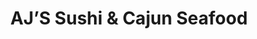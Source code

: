 ---
layout: place
title: "AJ’S Sushi & Cajun Seafood"
permalink: /new-york/suffern/aj-s-sushi-cajun-seafood.html
stateAbbr: NY
stateName: New York
cityName: Suffern
seo:
  name: "AJ’S Sushi & Cajun Seafood"
  type: Restaurant
  links: http://www.ajsushiny.com/
description: "Looking for sushi in Suffern, New York? Check out AJ’S Sushi & Cajun Seafood for a delightful Japanese dining experience. Enjoy a variety of sushi and other ..."
place_id: ChIJpfXU00jnwokRWf7-9_UhgUk
photos:
  - name: >-
      places/ChIJpfXU00jnwokRWf7-9_UhgUk/photos/AeeoHcI3v2bpH_kGBMLN2AHccnh2skQZ0eLXE0zHUsCVTXDSMr2RFkZBf9wNCknz6LCJEzEsxKFo9aeS9LCXOZ90y2QO5EKz9EBomC9FAN-Y4-VdwqSU_mqLS5ngLb2S6ZM3Dr9WxY4dtaPdYNKsKENheAPHAk-_WwV4H5ksQjZBOoC598S1WBpmli1UL6E4JiYuZoB4lhiaeBNGgy9TS8jMIs557yG0-PNjmFfGlDSANE4b3gV_fNc8bkTG6Fpp1_B4oNN0Dl-20tSENmxYawzegKbfWVTSEueNPuOlZ_vFEpSRExAirR5K3O3HpWMDI5JMNxZbnRzutQblfsKYF0pCKxvh5TUxZsuKQfzH08RVwlmvnRxrnwG7mmI3mUIGApemBxiB-XD7WKJup8Ns-l0LZqZzArpfw6IT4V40-Nm6ZjwCeA
    widthPx: 4032
    heightPx: 3024
    authorAttributions:
      - displayName: Masa Kol
        uri: https://maps.google.com/maps/contrib/116072792705292742911
        photoUri: >-
          https://lh3.googleusercontent.com/a-/ALV-UjWyNye4OiScN5MuIl6dN5nKq6nzvTYaUwrBOuGscYJGKCgBdW7I4Q=s100-p-k-no-mo
    flagContentUri: >-
      https://www.google.com/local/imagery/report/?cb_client=maps_api_places.places_api&image_key=!1e10!2sCIHM0ogKEICAgID4y8r3dA&hl=en-US
    googleMapsUri: >-
      https://www.google.com/maps/place//data=!3m4!1e2!3m2!1sCIHM0ogKEICAgID4y8r3dA!2e10!4m2!3m1!1s0x89c2e748d3d4f5a5:0x498121f5f7fefe59
  - name: >-
      places/ChIJpfXU00jnwokRWf7-9_UhgUk/photos/AeeoHcJ_LLij5qqmEhwznf23ugJ8Z1GUtqS7z6XxBBCSHHJtHGoWcJQiZ69b3xTl61YDhMWJlV-64_SvYgmDbNHITt_x8gmVfcYlH3whqLXQ9kE1vIpq0V4Vvki66R1Vp6k5EA_xnq-QE63UW3JrfAtu0hNCR3VD-ClaTod1fI-qzF5t3zHJtYvHBwnUXgmtK1uLudum2SS2kyICVZPksYmwRPC-bUBwyzflxEzAAfwyCAgxndhEluEorGfL1fWS2wvscq4mvJ5OeJ_fqSfwwJ6tSFNre_soZ182sEEcR96xTibr8g
    widthPx: 1640
    heightPx: 923
    authorAttributions:
      - displayName: AJ’S Sushi & Cajun Seafood
        uri: https://maps.google.com/maps/contrib/114296244680148540774
        photoUri: >-
          https://lh3.googleusercontent.com/a-/ALV-UjXzqLzJqQfeZIEeoJhf29ihZcVpBSrI8X0YXSCVmk_ZhxzX_SE=s100-p-k-no-mo
    flagContentUri: >-
      https://www.google.com/local/imagery/report/?cb_client=maps_api_places.places_api&image_key=!1e10!2sAF1QipPSb5FhXBJthkLyl0Q0m2hkNICn8QlbppdNyL94&hl=en-US
    googleMapsUri: >-
      https://www.google.com/maps/place//data=!3m4!1e2!3m2!1sAF1QipPSb5FhXBJthkLyl0Q0m2hkNICn8QlbppdNyL94!2e10!4m2!3m1!1s0x89c2e748d3d4f5a5:0x498121f5f7fefe59
  - name: >-
      places/ChIJpfXU00jnwokRWf7-9_UhgUk/photos/AeeoHcIMLo0rq2F2tWb4BV2jbzjse6rxgUlrMc54ivIdMXwc-9U2ma3bEMxJ10phxR_ADtppNxfxZ_XYnEJsTgN-V1PzrB9k0Tk6MqiTueJx6RzGHfUHGcWync3AW7LmGWUFlpMQtJ026Y6IueAL4m0OJB6hl9TgGMQU8kT8WyERQD730tbTAW78M0nDM_O_-b_K5CVBWn6s_Pv2pAEwH-rxSjgk3hX3Qgl2Ys71OmgGiu18fmoX6mRs3M3t_OxaxBznOB0e_8A8-bsSpt6_CYXI_uutyU2Vf-KsYb1EUO5yvr0JcojncQzkJ2Q_-qI9785Xzr8pxRCJI96hh1mh_AJIOuA-gmbxBJgfeQKrA02Humkp0J4m0q_xqAlHk-4IiAfa7aJrwdB2PQ88xsqApjGNWn5_1gVg-AZmf_5A63RusH9-Jss
    widthPx: 4032
    heightPx: 3024
    authorAttributions:
      - displayName: Gab Gatdula
        uri: https://maps.google.com/maps/contrib/115540643457515452680
        photoUri: >-
          https://lh3.googleusercontent.com/a-/ALV-UjXZlTrk4CXpvY0GVIP--O9VuPmKRN4RgzzS7CppoHRXrt-TOxsn=s100-p-k-no-mo
    flagContentUri: >-
      https://www.google.com/local/imagery/report/?cb_client=maps_api_places.places_api&image_key=!1e10!2sCIHM0ogKEICAgIDnybK9uQE&hl=en-US
    googleMapsUri: >-
      https://www.google.com/maps/place//data=!3m4!1e2!3m2!1sCIHM0ogKEICAgIDnybK9uQE!2e10!4m2!3m1!1s0x89c2e748d3d4f5a5:0x498121f5f7fefe59
  - name: >-
      places/ChIJpfXU00jnwokRWf7-9_UhgUk/photos/AeeoHcK5XuUl0O7X4vLSlOhkRJyyXEWVoZuqqs8GQejq1q4wdPrPV8hvLCfpW5d9OPJzZv9U4A_NguK6NKojAF2aQhZa8CIw623GclOMJ6ofF20yCeAv8j78EufKgwJjVaDHXkpgsMeVNxMSsQufcDGjqwROVPJs-qeOm_CLwyVfWNQ6MfxvYHEwmejPT1VZs1OaZhIzUcumxG5RSnq3_r1GZmYSKjXzZ58_8VR_ewNlKaMVVlMtzjuNwEEYgwzskMGQnN5u8bYQoKe7YJtoxiNUvF_CZTTZmElJ2e7F_gdG-ZHh6De2a53Y9qH2ALj1WJMe-nTGLjVq_VSuTzvJkwRWnh6YqkVQfsMqmn72ekgAr7zYq_6GtDqxxEcz2xaRz0sWWINJx2UM4kdoejTQAbJPeekf7Tu0Tp4KKmoWXFj59SU
    widthPx: 3024
    heightPx: 4032
    authorAttributions:
      - displayName: LIEM
        uri: https://maps.google.com/maps/contrib/102428465695433347610
        photoUri: >-
          https://lh3.googleusercontent.com/a-/ALV-UjUh66BXsuwCssOjL6HJnGJUVcrJWej4BUWZUmj6CGLXwZ9F_hU=s100-p-k-no-mo
    flagContentUri: >-
      https://www.google.com/local/imagery/report/?cb_client=maps_api_places.places_api&image_key=!1e10!2sCIHM0ogKEICAgIDTpYbkbg&hl=en-US
    googleMapsUri: >-
      https://www.google.com/maps/place//data=!3m4!1e2!3m2!1sCIHM0ogKEICAgIDTpYbkbg!2e10!4m2!3m1!1s0x89c2e748d3d4f5a5:0x498121f5f7fefe59
  - name: >-
      places/ChIJpfXU00jnwokRWf7-9_UhgUk/photos/AeeoHcKWprJqBkM3cVBqFLhqh05KUYefU5ckRXiIEgutENLWQ4UUkwmvO2M8KeF3NH3vmR5rQ_p0xogAtoKG1-gXP8xrmX7lpYHRJ6UAPgACyYMpljOfoErhsDKcN1Y2VjibJVDvfDGhpSNPDmjbpmxAcSdQCPmEG2zeOJs1cHI6PQP39z_ndRVVxRvE81jlWOJR985hnJ-Bk-Dw3GKaFFYrdbI4DWWL3EETgSzoAFA9RbvdakmBPY-g3XK0-mlGN2S__ORF32bAviTKF74mxsYqWIVYwgNoGnMRqBYgzdEVS7fxYcKcD-DmKWsbwUzIhsmwIHymVOdErAx1zM2Vn7e-v6Dge23d3y6FrXwLsX1LTfwClmR2vWFjsMlL4e0nD6Hn6DiGP-VQ878Y3pXDNkBQU3Lvb338ecDqWXNkXbwCWfbSgYI
    widthPx: 3024
    heightPx: 4032
    authorAttributions:
      - displayName: Christina Wang
        uri: https://maps.google.com/maps/contrib/114639010465518476797
        photoUri: >-
          https://lh3.googleusercontent.com/a-/ALV-UjUy3DsvIzIuiJi4eLGjNkaALR4PbvhNpOcYxD7GM5To70u_nFk=s100-p-k-no-mo
    flagContentUri: >-
      https://www.google.com/local/imagery/report/?cb_client=maps_api_places.places_api&image_key=!1e10!2sCIHM0ogKEICAgIC7zoOmmwE&hl=en-US
    googleMapsUri: >-
      https://www.google.com/maps/place//data=!3m4!1e2!3m2!1sCIHM0ogKEICAgIC7zoOmmwE!2e10!4m2!3m1!1s0x89c2e748d3d4f5a5:0x498121f5f7fefe59
  - name: >-
      places/ChIJpfXU00jnwokRWf7-9_UhgUk/photos/AeeoHcKk4gIow1sdHLnmyuWPB33quFxp0KIVrNU3T8GXDY8Vu35i8VVlGI_cRJh2odXElEr9Jff39XqAuxKbXzR4nmg1VGnmjHvjvHUBtJPGMiis9YOL2wfVq4nPXsPKaXN86t6tR7Q1h78NGhQFEIz9WwuqXv5mTaGKQMP3jEKMGvhHIoF15rPeHXluTBM1yHd8LDGSdMDsgJQCL306YWKkDDYsinUxjJoqpqbyX18c2gB6WBuKUlA2nXnBJUzsxc65BRLrSZOYxUkEyoZc-QcRz3r1d6JAIpYHa13YoCw_g78TX9xvj3vpdPklKCvEoFHC_0zJKzm0LLoAZWlppVG8hq_QSMlnxjqA5Oeu3VL1Tk-AfBIw-TUjtv4BXc-lqDj7oTA6eGTe_5Web2K7Qd5-65Q_Ndxkz7xI6N9DU83mLidVpL_J
    widthPx: 3024
    heightPx: 4032
    authorAttributions:
      - displayName: LIEM
        uri: https://maps.google.com/maps/contrib/102428465695433347610
        photoUri: >-
          https://lh3.googleusercontent.com/a-/ALV-UjUh66BXsuwCssOjL6HJnGJUVcrJWej4BUWZUmj6CGLXwZ9F_hU=s100-p-k-no-mo
    flagContentUri: >-
      https://www.google.com/local/imagery/report/?cb_client=maps_api_places.places_api&image_key=!1e10!2sCIHM0ogKEICAgIDTpYbk7gE&hl=en-US
    googleMapsUri: >-
      https://www.google.com/maps/place//data=!3m4!1e2!3m2!1sCIHM0ogKEICAgIDTpYbk7gE!2e10!4m2!3m1!1s0x89c2e748d3d4f5a5:0x498121f5f7fefe59
  - name: >-
      places/ChIJpfXU00jnwokRWf7-9_UhgUk/photos/AeeoHcJhodEnAlZdiGeyT9eqnapTAo6iTLVyf7RQVkW-uJ98qwADQLczhPf2v9qfYMLAJfFBQ5Bi8mkNL2Nq-t-Ibm8FQIj103n81svsnEGzqQQ4XgNSeSt3wnCSsMxjDb3XbAvOpHAT-cLG0BjzD8drSqGYcNGBILy-cT_Ie2l9AD99eqDKJnplxmsaCnyQoIy1mmCN5_K2ZGp2pApy2tc0dumE3yWv1CHmbl-yLDe8Pb9NvLv0Ey_8FvHwUozl48H5y_kU9lvTnlEJn4OYDTtVUAoNdP0rllqVwz-HxVZ80xefnUhW89N7VEY-fiE2hpi94pcNdUjh4tspIMD5boPU3IvFk0amr0-t16JNUZAl2XzmbEsWCPhf4f-5wVzzNwtVGJigSjAizkBK4Tab55c4BfhADZrH1EN9PdFEeSjFuXYWjdaD
    widthPx: 4032
    heightPx: 3024
    authorAttributions:
      - displayName: A Wilson
        uri: https://maps.google.com/maps/contrib/117034544157643448383
        photoUri: >-
          https://lh3.googleusercontent.com/a-/ALV-UjW2wiFQ0V-RIX9lFabVxjwdM3rcRZT1OBriPe355j4ezgfrT3sbGg=s100-p-k-no-mo
    flagContentUri: >-
      https://www.google.com/local/imagery/report/?cb_client=maps_api_places.places_api&image_key=!1e10!2sCIHM0ogKEICAgID4p4iW6wE&hl=en-US
    googleMapsUri: >-
      https://www.google.com/maps/place//data=!3m4!1e2!3m2!1sCIHM0ogKEICAgID4p4iW6wE!2e10!4m2!3m1!1s0x89c2e748d3d4f5a5:0x498121f5f7fefe59
  - name: >-
      places/ChIJpfXU00jnwokRWf7-9_UhgUk/photos/AeeoHcLtQf8z9UAbV9WsDPB5IWga19fmNaJ0LoH071LHU5yXWD9lrlfd7AzpqIJN0Qq4esuYlabRRBqppwnkOJa-bXvjJHNzs4EDwrJRoTWqSkSGcsLdFghmAtwz-GNFYqIMEkA7JT3h5LE1OWUmL15IOwpDkXaMn5t3qWXfNQgriuGH_sLQmgMjTVGT0Vcen4AcPYIFNwOXoyASDAoUithoySvP3UlqVoW67Vwl81l3oYGMDeF7GXgd_ArHkU0mt3vdNox1FuWlAXAsH1SYeaWk7xcpFsueDukGCxT5twYE7KXPYeVIVL15KlLF6Tk2Fo0Irdd0a2D4a0ryUOVnWqgkV97KOGYpGE2gG0FoLP4Zpit321a5soWFuIp2RgADDpqeVPMMcoi_9NMjlSrbUmhU20KU2-BPuWxLNfjqHkHHyVZw9PY
    widthPx: 3705
    heightPx: 2642
    authorAttributions:
      - displayName: Melody de Castro
        uri: https://maps.google.com/maps/contrib/111227285226112164234
        photoUri: >-
          https://lh3.googleusercontent.com/a-/ALV-UjW160nenoY-5Rf9SEQoJgoTTLlNAyP2ng6j3uJORyNn5bMjZCrCCg=s100-p-k-no-mo
    flagContentUri: >-
      https://www.google.com/local/imagery/report/?cb_client=maps_api_places.places_api&image_key=!1e10!2sCIHM0ogKEICAgID8y5fEpQE&hl=en-US
    googleMapsUri: >-
      https://www.google.com/maps/place//data=!3m4!1e2!3m2!1sCIHM0ogKEICAgID8y5fEpQE!2e10!4m2!3m1!1s0x89c2e748d3d4f5a5:0x498121f5f7fefe59
  - name: >-
      places/ChIJpfXU00jnwokRWf7-9_UhgUk/photos/AeeoHcKyyhE5jf679ZSe-EyeWTNs0QXr8L7QinwjdbELd2mJcWAQBe7TtLA1DzSkr79evu4i4Jn7m4rn3ANtmJh-EgS7-c0qh9Xyj5LoWZB56W6yb2sBHGJwxmFpsyHJsP3b60dJcYkalMxmBCYnRM_BnHiH6PR8sPp9WtdTWekeDsFGJXHoo3iXG1tNFSKSTr7rqOwk4n2m9PtUd5KrBFhJj23JGV2zh2BFhI-WEASgCiO6neShaq5ofVbkk_BiCYxcLNAwsxphUhVhLfQADd7sRuXMKM_-k-sa7wk5m8zzZDWKJAU9ZmYMhUADKIHSPplksMVPgW9QOPY1E0_TPOcDi19xBFUnbC8nBWZSKj4x2x5AJAIR5yIkgX20YSeeI_1sRPA3rWA89lR6RXkzPai7aQH8lcXvg9q3oOtWAVH9smjMoA
    widthPx: 3024
    heightPx: 4032
    authorAttributions:
      - displayName: Cristina Petretta
        uri: https://maps.google.com/maps/contrib/105294398100627307286
        photoUri: >-
          https://lh3.googleusercontent.com/a/ACg8ocJZzTxJep9Atp-qdBa6oQMBhM6AebpukfdvHOnNgb9IVL4rsQ=s100-p-k-no-mo
    flagContentUri: >-
      https://www.google.com/local/imagery/report/?cb_client=maps_api_places.places_api&image_key=!1e10!2sCIHM0ogKEICAgIDL7cCUfw&hl=en-US
    googleMapsUri: >-
      https://www.google.com/maps/place//data=!3m4!1e2!3m2!1sCIHM0ogKEICAgIDL7cCUfw!2e10!4m2!3m1!1s0x89c2e748d3d4f5a5:0x498121f5f7fefe59
  - name: >-
      places/ChIJpfXU00jnwokRWf7-9_UhgUk/photos/AeeoHcKalOrwQJmaZcVLcKDet0YgyXRpZ_TdRNX9Ie6BcMDm3kKtqLoL-bqF0tF46fSmMyhuZL4eWtwFId7NVVdV7-8GViuiZC6eg8bWMR9piSUS2OgEAggMIOWRg4X7tGyAo8BOw1bS10bYgRsyea_ny0QLpnGpkhsQCI4rYyTySmuwpeIM5zHLIESy94prSubBWBhzNPzrG1TUuOURUhHZB59LsgyCLeSt15LlsvcTSUGGWcQVip8nc9gBIUUIsrJDPYltnKnYyhsY-NCCoyDfcBgE6MHby1n_6F3wIl-yM0ibftevZ86zoyqDqMURY_xDiyNnxEVstceUk6uXiuZ2UJfqhiru5avhWqTU1ReiM9CMzeYWJpOuGzS46eltdQ0aKAzRp7c-dEe5222ITYm_d-egvU7_XoSfrlwnWQHTz_0BdhdQ
    widthPx: 3000
    heightPx: 3319
    authorAttributions:
      - displayName: N e w Hoody
        uri: https://maps.google.com/maps/contrib/114921918308340852162
        photoUri: >-
          https://lh3.googleusercontent.com/a-/ALV-UjVC2LOKTj8-oLqNEP8nvkwGUWGjaFewt8Tzfpk5gPnhkK8G83Bl=s100-p-k-no-mo
    flagContentUri: >-
      https://www.google.com/local/imagery/report/?cb_client=maps_api_places.places_api&image_key=!1e10!2sCIHM0ogKEICAgICp9aDPjQE&hl=en-US
    googleMapsUri: >-
      https://www.google.com/maps/place//data=!3m4!1e2!3m2!1sCIHM0ogKEICAgICp9aDPjQE!2e10!4m2!3m1!1s0x89c2e748d3d4f5a5:0x498121f5f7fefe59
address: 8 N Airmont Rd, Suffern, NY 10901, USA
street: 8 N Airmont Rd
city: Suffern
state: NY
zip: '10901'
country: USA
neighborhood: null
latitude: '41.113299'
longitude: '-74.114647'
accessibility_options:
  wheelchairAccessibleParking: true
  wheelchairAccessibleRestroom: true
  wheelchairAccessibleSeating: true
business_status: OPERATIONAL
name: AJ’S Sushi & Cajun Seafood
google_maps_links:
  directionsUri: >-
    https://www.google.com/maps/dir//''/data=!4m7!4m6!1m1!4e2!1m2!1m1!1s0x89c2e748d3d4f5a5:0x498121f5f7fefe59!3e0
  placeUri: https://maps.google.com/?cid=5296551977075801689
  writeAReviewUri: >-
    https://www.google.com/maps/place//data=!4m3!3m2!1s0x89c2e748d3d4f5a5:0x498121f5f7fefe59!12e1
  reviewsUri: >-
    https://www.google.com/maps/place//data=!4m4!3m3!1s0x89c2e748d3d4f5a5:0x498121f5f7fefe59!9m1!1b1
  photosUri: >-
    https://www.google.com/maps/place//data=!4m3!3m2!1s0x89c2e748d3d4f5a5:0x498121f5f7fefe59!10e5
primary_type: Seafood Restaurant
opening_hours:
  regular: null
  current: null
secondary_opening_hours:
  regular:
    weekdayDescriptions: null
    type: null
  current:
    weekdayDescriptions: null
    type: null
phone: (845) 547-2326
price_level: PRICE_LEVEL_MODERATE
price_range: $20 &ndash; $30
rating: '4.5'
rating_count: 600
website: http://www.ajsushiny.com/
reviews:
  - name: >-
      places/ChIJpfXU00jnwokRWf7-9_UhgUk/reviews/ChdDSUhNMG9nS0VJQ0FnSUNfNnBLNy1BRRAB
    relativePublishTimeDescription: 2 months ago
    rating: 4
    text:
      text: >-
        The sushi was delicious and came out quickly. Although the servers
        didn’t smile or seem very friendly, the food was so good that I’ve
        already visited twice. The salmon sashimi, in particular, was incredibly
        fresh and absolutely top-notch.
      languageCode: en
    originalText:
      text: >-
        The sushi was delicious and came out quickly. Although the servers
        didn’t smile or seem very friendly, the food was so good that I’ve
        already visited twice. The salmon sashimi, in particular, was incredibly
        fresh and absolutely top-notch.
      languageCode: en
    authorAttribution:
      displayName: Yesee
      uri: https://www.google.com/maps/contrib/100217122746590133791/reviews
      photoUri: >-
        https://lh3.googleusercontent.com/a-/ALV-UjUAD-x7hMcdN-UJc5ioecREOmVIzQkFpSTMtIq9sK37L7yWgzg=s128-c0x00000000-cc-rp-mo-ba3
    publishTime: '2025-01-15T04:12:57.390247Z'
    flagContentUri: >-
      https://www.google.com/local/review/rap/report?postId=ChdDSUhNMG9nS0VJQ0FnSUNfNnBLNy1BRRAB&d=17924085&t=1
    googleMapsUri: >-
      https://www.google.com/maps/reviews/data=!4m6!14m5!1m4!2m3!1sChdDSUhNMG9nS0VJQ0FnSUNfNnBLNy1BRRAB!2m1!1s0x89c2e748d3d4f5a5:0x498121f5f7fefe59
  - name: >-
      places/ChIJpfXU00jnwokRWf7-9_UhgUk/reviews/ChZDSUhNMG9nS0VJQ0FnSURQM3Z2QWRREAE
    relativePublishTimeDescription: 4 months ago
    rating: 3
    text:
      text: >-
        Who doesn't like a good 'all-you-can-eat'?  Sometimes, despite better
        judgment, one just has to let their inner 'fat-kid' out and go nuts.

        But let's be perfectly clear on something - it is very rare should one
        come across an a.y.c.e. where the food is exceptional.  Most a.y.c.e.'s
        are about pumping out lots of cheaply prepared, carb-rich, salty food
        that separates a fool from his dollar after just two plates.  Now, if
        you're a seasoned buffet professional, you know all the secrets to
        swindling the swindlers.  Start with the proteins, specifically the
        high-end stuff - skip all the things that are going to trip you up;
        rice, noodles, pastas, and breads.  I like to start with the snow crab
        legs, lobster tails, boiled shrimp (not fried), and obviously, Prime
        Rib.

        But you won't find any of those items on the menu here.  This
        establishment gives you two options.  Just two.


        Sushi or Cajun.


        Now, I know that sounds bizarre, and it is.  You can't even combine from
        one menu to the next.  You have to make the decision whether or not you
        want Sushi or Cajun.


        Now this is a conundrum for me, because Sushi and Cajun cuisines are my
        favorite - so you can imagine my disappointment when I asked to do both
        and the waitress said I had to pick just one menu.


        Major Point Reduction.


        I went with Sushi.  And the wife and I went all out.  Okay, truthfully,
        we went overboard.


        The result, well... I had mixed reviews.  You see, they did some things
        right, but mostly wrong.  And they prepared a few things well, but
        mainly, it was kind of mediocre.


        We started with a Miso soup.  It was tasty, but it was practically all
        broth and little to no tofu, scallions, and nori.  Next, grilled squid,
        or ikayaki, in a teriyaki glaze.  It was okay.  But the shumai and the
        gyoza, now those were good (even though I think they came from a bag).


        Then our sushi arrived, and I realized that perhaps we had been a little
        overzealous, as the pictures would suggest.  But I wasn't about to pay
        the additional fee for food wasted charge, so I soldiered on and
        finished my meal with zest and fervor... and immediately regretted the
        overexuberance of my folly.


        It was my first and only meal of the day. I couldn't eat another bite
        afterward.


        Now, as for the sushi.  The quality of the ingredients was very good,
        but the preparation was lacking.  The fish to rice ratio favored the
        rice, and the rice was underseasoned.


        For $28.99 per person, we pigged out - and that's okay.  I was in a
        sushi coma by the meals end.  But was it worth pig-out?  My answer: sort
        of.  Some of the rolls were very tasty, and others were bland.  The fact
        that specialty rolls and common rolls are both included in the same
        price means that a diner should stick to the specialty rolls - you get a
        lot more value for what you are given.  But if nigiri is your thing,
        then this place is a bit of a letdown.  I was disappointed that the
        nigiri pieces I ordered were as bland as they were.


        If you're the kind of person who mixes Wasabi into your soy sauce and
        drowns your maki pieces in the mixture after slathering each piece with
        a slice of pickled ginger, or a person who values quanity over quality,
        then this place is perfect for you.  If you are, however, a purist, then
        stick to your high-end omakase.


        Would I go back?  Yes, I believe I would; but to try the Cajun side of
        the menu and compare my findings, or to scratch a sushi gorgefest if
        ever the craving to be a disgusting piglet arises again.
      languageCode: en
    originalText:
      text: >-
        Who doesn't like a good 'all-you-can-eat'?  Sometimes, despite better
        judgment, one just has to let their inner 'fat-kid' out and go nuts.

        But let's be perfectly clear on something - it is very rare should one
        come across an a.y.c.e. where the food is exceptional.  Most a.y.c.e.'s
        are about pumping out lots of cheaply prepared, carb-rich, salty food
        that separates a fool from his dollar after just two plates.  Now, if
        you're a seasoned buffet professional, you know all the secrets to
        swindling the swindlers.  Start with the proteins, specifically the
        high-end stuff - skip all the things that are going to trip you up;
        rice, noodles, pastas, and breads.  I like to start with the snow crab
        legs, lobster tails, boiled shrimp (not fried), and obviously, Prime
        Rib.

        But you won't find any of those items on the menu here.  This
        establishment gives you two options.  Just two.


        Sushi or Cajun.


        Now, I know that sounds bizarre, and it is.  You can't even combine from
        one menu to the next.  You have to make the decision whether or not you
        want Sushi or Cajun.


        Now this is a conundrum for me, because Sushi and Cajun cuisines are my
        favorite - so you can imagine my disappointment when I asked to do both
        and the waitress said I had to pick just one menu.


        Major Point Reduction.


        I went with Sushi.  And the wife and I went all out.  Okay, truthfully,
        we went overboard.


        The result, well... I had mixed reviews.  You see, they did some things
        right, but mostly wrong.  And they prepared a few things well, but
        mainly, it was kind of mediocre.


        We started with a Miso soup.  It was tasty, but it was practically all
        broth and little to no tofu, scallions, and nori.  Next, grilled squid,
        or ikayaki, in a teriyaki glaze.  It was okay.  But the shumai and the
        gyoza, now those were good (even though I think they came from a bag).


        Then our sushi arrived, and I realized that perhaps we had been a little
        overzealous, as the pictures would suggest.  But I wasn't about to pay
        the additional fee for food wasted charge, so I soldiered on and
        finished my meal with zest and fervor... and immediately regretted the
        overexuberance of my folly.


        It was my first and only meal of the day. I couldn't eat another bite
        afterward.


        Now, as for the sushi.  The quality of the ingredients was very good,
        but the preparation was lacking.  The fish to rice ratio favored the
        rice, and the rice was underseasoned.


        For $28.99 per person, we pigged out - and that's okay.  I was in a
        sushi coma by the meals end.  But was it worth pig-out?  My answer: sort
        of.  Some of the rolls were very tasty, and others were bland.  The fact
        that specialty rolls and common rolls are both included in the same
        price means that a diner should stick to the specialty rolls - you get a
        lot more value for what you are given.  But if nigiri is your thing,
        then this place is a bit of a letdown.  I was disappointed that the
        nigiri pieces I ordered were as bland as they were.


        If you're the kind of person who mixes Wasabi into your soy sauce and
        drowns your maki pieces in the mixture after slathering each piece with
        a slice of pickled ginger, or a person who values quanity over quality,
        then this place is perfect for you.  If you are, however, a purist, then
        stick to your high-end omakase.


        Would I go back?  Yes, I believe I would; but to try the Cajun side of
        the menu and compare my findings, or to scratch a sushi gorgefest if
        ever the craving to be a disgusting piglet arises again.
      languageCode: en
    authorAttribution:
      displayName: James Thompson
      uri: https://www.google.com/maps/contrib/116489694483434057970/reviews
      photoUri: >-
        https://lh3.googleusercontent.com/a-/ALV-UjXnXaXZL5h5QqptkkPbY7OYoITXOr8kSplef1MJVcuKgLUJGUin=s128-c0x00000000-cc-rp-mo-ba5
    publishTime: '2024-12-02T17:10:35.598510Z'
    flagContentUri: >-
      https://www.google.com/local/review/rap/report?postId=ChZDSUhNMG9nS0VJQ0FnSURQM3Z2QWRREAE&d=17924085&t=1
    googleMapsUri: >-
      https://www.google.com/maps/reviews/data=!4m6!14m5!1m4!2m3!1sChZDSUhNMG9nS0VJQ0FnSURQM3Z2QWRREAE!2m1!1s0x89c2e748d3d4f5a5:0x498121f5f7fefe59
  - name: >-
      places/ChIJpfXU00jnwokRWf7-9_UhgUk/reviews/ChZDSUhNMG9nS0VJQ0FnSURueWJLOUdREAE
    relativePublishTimeDescription: 6 months ago
    rating: 5
    text:
      text: >-
        I’ve been a regular customer at AJ’s. I’ve eaten here at least 15x for
        the past 5 years. They have the best quality of fish for sushi for an
        AYCE. Every time I wanna try an AYCE sushi closer to me, I always just
        end up driving to AJ’s as I am sure the quality is great!
      languageCode: en
    originalText:
      text: >-
        I’ve been a regular customer at AJ’s. I’ve eaten here at least 15x for
        the past 5 years. They have the best quality of fish for sushi for an
        AYCE. Every time I wanna try an AYCE sushi closer to me, I always just
        end up driving to AJ’s as I am sure the quality is great!
      languageCode: en
    authorAttribution:
      displayName: Gab Gatdula
      uri: https://www.google.com/maps/contrib/115540643457515452680/reviews
      photoUri: >-
        https://lh3.googleusercontent.com/a-/ALV-UjXZlTrk4CXpvY0GVIP--O9VuPmKRN4RgzzS7CppoHRXrt-TOxsn=s128-c0x00000000-cc-rp-mo-ba3
    publishTime: '2024-10-07T07:12:59.352369Z'
    flagContentUri: >-
      https://www.google.com/local/review/rap/report?postId=ChZDSUhNMG9nS0VJQ0FnSURueWJLOUdREAE&d=17924085&t=1
    googleMapsUri: >-
      https://www.google.com/maps/reviews/data=!4m6!14m5!1m4!2m3!1sChZDSUhNMG9nS0VJQ0FnSURueWJLOUdREAE!2m1!1s0x89c2e748d3d4f5a5:0x498121f5f7fefe59
  - name: >-
      places/ChIJpfXU00jnwokRWf7-9_UhgUk/reviews/ChZDSUhNMG9nS0VJQ0FnTUNnNXVfUUpnEAE
    relativePublishTimeDescription: a month ago
    rating: 2
    text:
      text: >-
        The server didn’t seem like she wanted to be there. We Got a bento box
        for my man. The miso was soapy tasting and the meat was dry. I got a $60
        seafood boil. They were accommodating to switch the clams and mussels
        for shrimp however the shrimp and crab were inedible. The crab was
        either heavily salted or old. The shrimp were so overcooked I couldn’t
        get any of the skins off. They were also unclean, it was so frustrating.
        I ordered a Kani hand roll and took everything to go so I didn’t feel
        embarrassed. Disappointing to say the least. Weird v-day vibez.
      languageCode: en
    originalText:
      text: >-
        The server didn’t seem like she wanted to be there. We Got a bento box
        for my man. The miso was soapy tasting and the meat was dry. I got a $60
        seafood boil. They were accommodating to switch the clams and mussels
        for shrimp however the shrimp and crab were inedible. The crab was
        either heavily salted or old. The shrimp were so overcooked I couldn’t
        get any of the skins off. They were also unclean, it was so frustrating.
        I ordered a Kani hand roll and took everything to go so I didn’t feel
        embarrassed. Disappointing to say the least. Weird v-day vibez.
      languageCode: en
    authorAttribution:
      displayName: Arianna Iris
      uri: https://www.google.com/maps/contrib/114450364846876267180/reviews
      photoUri: >-
        https://lh3.googleusercontent.com/a-/ALV-UjXOYjSYYNCM9o_vBZHAHxdwL1GW4ReXgxmOBc2AYjNYJtMPeIs=s128-c0x00000000-cc-rp-mo
    publishTime: '2025-02-16T20:43:24.043977Z'
    flagContentUri: >-
      https://www.google.com/local/review/rap/report?postId=ChZDSUhNMG9nS0VJQ0FnTUNnNXVfUUpnEAE&d=17924085&t=1
    googleMapsUri: >-
      https://www.google.com/maps/reviews/data=!4m6!14m5!1m4!2m3!1sChZDSUhNMG9nS0VJQ0FnTUNnNXVfUUpnEAE!2m1!1s0x89c2e748d3d4f5a5:0x498121f5f7fefe59
  - name: >-
      places/ChIJpfXU00jnwokRWf7-9_UhgUk/reviews/ChdDSUhNMG9nS0VJQ0FnTURBa3RxdHVnRRAB
    relativePublishTimeDescription: 2 months ago
    rating: 3
    text:
      text: >-
        I came here with my mom a while ago, when it was under different
        management. I was disappointed in the food when we went earlier today
        because it seems like a total downgrade.


        I got a spicy tuna roll and they used canned tuna. The salad didn’t even
        come with a ginger dressing, it tasted like watered down mayo. The
        salmon also didn’t look real.


        Also, they have a “limiting food waste” policy & will charge you 30% of
        your total bill for any food left over. When I asked if we could pay to
        take home, we were told it wasn’t possible. Even if you paid. Seems
        counter productive.


        Overall, we spent $100 for 2 people & mediocre sushi. The soups were
        good, and I wonder if the KBBQ is a better?


        Our waiter was the best thing there; he was really kind, friendly, and
        helpful. I didn’t catch his name, but he deserves 10/10
      languageCode: en
    originalText:
      text: >-
        I came here with my mom a while ago, when it was under different
        management. I was disappointed in the food when we went earlier today
        because it seems like a total downgrade.


        I got a spicy tuna roll and they used canned tuna. The salad didn’t even
        come with a ginger dressing, it tasted like watered down mayo. The
        salmon also didn’t look real.


        Also, they have a “limiting food waste” policy & will charge you 30% of
        your total bill for any food left over. When I asked if we could pay to
        take home, we were told it wasn’t possible. Even if you paid. Seems
        counter productive.


        Overall, we spent $100 for 2 people & mediocre sushi. The soups were
        good, and I wonder if the KBBQ is a better?


        Our waiter was the best thing there; he was really kind, friendly, and
        helpful. I didn’t catch his name, but he deserves 10/10
      languageCode: en
    authorAttribution:
      displayName: Briana Van Dorpe
      uri: https://www.google.com/maps/contrib/109987406384853313234/reviews
      photoUri: >-
        https://lh3.googleusercontent.com/a-/ALV-UjVlf5SjM3AKN1dHEduGrSEvBHy-i1cG3EICW1qvc48cFgx6vsKV=s128-c0x00000000-cc-rp-mo
    publishTime: '2025-02-07T22:16:54.690215Z'
    flagContentUri: >-
      https://www.google.com/local/review/rap/report?postId=ChdDSUhNMG9nS0VJQ0FnTURBa3RxdHVnRRAB&d=17924085&t=1
    googleMapsUri: >-
      https://www.google.com/maps/reviews/data=!4m6!14m5!1m4!2m3!1sChdDSUhNMG9nS0VJQ0FnTURBa3RxdHVnRRAB!2m1!1s0x89c2e748d3d4f5a5:0x498121f5f7fefe59
parking_options:
  freeParkingLot: true
  freeStreetParking: true
  valetParking: false
payment_options:
  acceptsCreditCards: true
  acceptsDebitCards: true
  acceptsCashOnly: false
  acceptsNfc: true
allow_dogs: null
curbside_pickup: null
delivery: false
dine_in: true
good_for_children: true
good_for_groups: true
good_for_sports: false
live_music: false
menu_for_children: false
outdoor_seating: false
reservable: true
restroom: true
serves_beer: false
serves_breakfast: false
serves_brunch: false
serves_cocktails: false
serves_coffee: false
serves_dinner: true
serves_dessert: true
serves_lunch: true
serves_vegetarian_food: null
serves_wine: true
takeout: true
summary: null

---